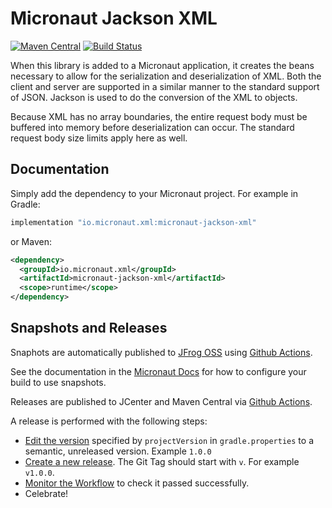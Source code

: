 # Micronaut Jackson XML

[![Maven Central](https://img.shields.io/maven-central/v/io.micronaut.xml/micronaut-jackson-xml.svg?label=Maven%20Central)](https://search.maven.org/search?q=g:%22io.micronaut.xml%22%20AND%20a:%22micronaut-jackson-xml%22)
[![Build Status](https://github.com/micronaut-projects/micronaut-jackson-xml/workflows/Java%20CI/badge.svg)](https://github.com/micronaut-projects/micronaut-jackson-xml/actions)

When this library is added to a Micronaut application, it creates the beans necessary to allow for the serialization and deserialization of XML. Both the client and server are supported in a similar manner to the standard support of JSON. Jackson is used to do the conversion of the XML to objects.

Because XML has no array boundaries, the entire request body must be buffered into memory before deserialization can occur. The standard request body size limits apply here as well.


## Documentation

Simply add the dependency to your Micronaut project. For example in Gradle:

```groovy
implementation "io.micronaut.xml:micronaut-jackson-xml"
````

or Maven:

```xml
<dependency>
  <groupId>io.micronaut.xml</groupId>
  <artifactId>micronaut-jackson-xml</artifactId>
  <scope>runtime</scope>
</dependency>
```

## Snapshots and Releases

Snaphots are automatically published to [JFrog OSS](https://oss.jfrog.org/artifactory/oss-snapshot-local/) using [Github Actions](https://github.com/micronaut-projects/micronaut-aws/actions).

See the documentation in the [Micronaut Docs](https://docs.micronaut.io/latest/guide/index.html#usingsnapshots) for how to configure your build to use snapshots.

Releases are published to JCenter and Maven Central via [Github Actions](https://github.com/micronaut-projects/micronaut-jackson-xml/actions).

A release is performed with the following steps:

* [Edit the version](https://github.com/micronaut-projects/micronaut-jackson-xml/edit/master/gradle.properties) specified by `projectVersion` in `gradle.properties` to a semantic, unreleased version. Example `1.0.0`
* [Create a new release](https://github.com/micronaut-projects/micronaut-jackson-xml/releases/new). The Git Tag should start with `v`. For example `v1.0.0`.
* [Monitor the Workflow](https://github.com/micronaut-projects/micronaut-jackson-xml/actions?query=workflow%3ARelease) to check it passed successfully.
* Celebrate!
